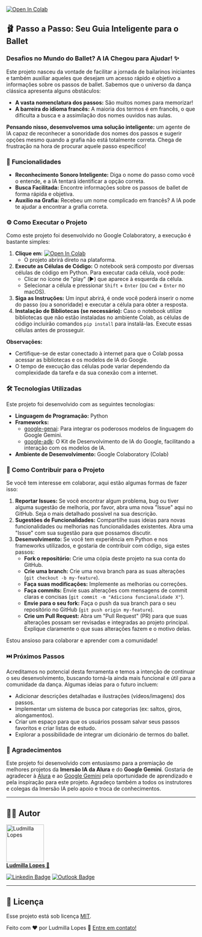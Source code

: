 [![Open In Colab](https://colab.research.google.com/assets/colab-badge.svg)](https://colab.research.google.com/github/ludmillalopes/AgentesIA_passos_de_ballet/blob/main/Passos_de_Ballet.ipynb)


## 🩰 Passo a Passo: Seu Guia Inteligente para o Ballet

[](https://cursos.alura.com.br/imersoes)
[](https://ai.google.dev/)

### Desafios no Mundo do Ballet? A IA Chegou para Ajudar\! ✨

Este projeto nasceu da vontade de facilitar a jornada de bailarinos iniciantes e também auxiliar aqueles que desejam um acesso rápido e objetivo a informações sobre os passos de ballet. Sabemos que o universo da dança clássica apresenta alguns obstáculos:

  * **A vasta nomenclatura dos passos:** São muitos nomes para memorizar\!
  * **A barreira do idioma francês:** A maioria dos termos é em francês, o que dificulta a busca e a assimilação dos nomes ouvidos nas aulas.

**Pensando nisso, desenvolvemos uma solução inteligente:** um agente de IA capaz de reconhecer a sonoridade dos nomes dos passos e sugerir opções mesmo quando a grafia não está totalmente correta. Chega de frustração na hora de procurar aquele passo específico\!

### 🚀 Funcionalidades

  * **Reconhecimento Sonoro Inteligente:** Diga o nome do passo como você o entende, e a IA tentará identificar a opção correta.
  * **Busca Facilitada:** Encontre informações sobre os passos de ballet de forma rápida e objetiva.
  * **Auxílio na Grafia:** Recebeu um nome complicado em francês? A IA pode te ajudar a encontrar a grafia correta.

### ⚙️ Como Executar o Projeto

Como este projeto foi desenvolvido no Google Colaboratory, a execução é bastante simples:

1.  **Clique em:** [![Open In Colab](https://colab.research.google.com/assets/colab-badge.svg)](https://colab.research.google.com/github/ludmillalopes/AgentesIA_passos_de_ballet/blob/main/Passos_de_Ballet.ipynb)
     * O projeto abrirá direto na plataforma.
3.  **Execute as Células de Código:** O notebook será composto por diversas células de código em Python. Para executar cada célula, você pode:
    * Clicar no ícone de "play" (▶️) que aparece à esquerda da célula.
    * Selecionar a célula e pressionar `Shift` + `Enter` (ou `Cmd` + `Enter` no macOS).
4.  **Siga as Instruções:** Um input abrirá, é onde você poderá inserir o nome do passo (ou a sonoridade) e executar a célula para obter a resposta.
5.  **Instalação de Bibliotecas (se necessário):** Caso o notebook utilize bibliotecas que não estão instaladas no ambiente Colab, as células de código incluirão comandos `pip install` para instalá-las. Execute essas células antes de prosseguir.

**Observações:**

* Certifique-se de estar conectado à internet para que o Colab possa acessar as bibliotecas e os modelos de IA do Google.
* O tempo de execução das células pode variar dependendo da complexidade da tarefa e da sua conexão com a internet.

### 🛠️ Tecnologias Utilizadas

Este projeto foi desenvolvido com as seguintes tecnologias:

  * **Linguagem de Programação:** Python
  * **Frameworks:**
      * [google-genai](https://ai.google.dev/): Para integrar os poderosos modelos de linguagem do Google Gemini.
      * [google-adk](https://google.github.io/adk-docs/): O Kit de Desenvolvimento de IA do Google, facilitando a interação com os modelos de IA.
  * **Ambiente de Desenvolvimento:** Google Colaboratory (Colab)

### 🤝 Como Contribuir para o Projeto

Se você tem interesse em colaborar, aqui estão algumas formas de fazer isso:

1.  **Reportar Issues:** Se você encontrar algum problema, bug ou tiver alguma sugestão de melhoria, por favor, abra uma nova "Issue" aqui no GitHub. Seja o mais detalhado possível na sua descrição.
2.  **Sugestões de Funcionalidades:** Compartilhe suas ideias para novas funcionalidades ou melhorias nas funcionalidades existentes. Abra uma "Issue" com sua sugestão para que possamos discutir.
3.  **Desenvolvimento:** Se você tem experiência em Python e nos frameworks utilizados, e gostaria de contribuir com código, siga estes passos:
    * **Fork o repositório:** Crie uma cópia deste projeto na sua conta do GitHub.
    * **Crie uma branch:** Crie uma nova branch para as suas alterações (`git checkout -b my-feature`).
    * **Faça suas modificações:** Implemente as melhorias ou correções.
    * **Faça commits:** Envie suas alterações com mensagens de commit claras e concisas (`git commit -m "Adiciona funcionalidade X"`).
    * **Envie para o seu fork:** Faça o push da sua branch para o seu repositório no GitHub (`git push origin my-feature`).
    * **Crie um Pull Request:** Abra um "Pull Request" (PR) para que suas alterações possam ser revisadas e integradas ao projeto principal. Explique claramente o que suas alterações fazem e o motivo delas.

Estou ansioso para colaborar e aprender com a comunidade\!

### ⏭️ Próximos Passos

Acreditamos no potencial desta ferramenta e temos a intenção de continuar o seu desenvolvimento, buscando torná-la ainda mais funcional e útil para a comunidade da dança. Algumas ideias para o futuro incluem:

  * Adicionar descrições detalhadas e ilustrações (vídeos/imagens) dos passos.
  * Implementar um sistema de busca por categorias (ex: saltos, giros, alongamentos).
  * Criar um espaço para que os usuários possam salvar seus passos favoritos e criar listas de estudo.
  * Explorar a possibilidade de integrar um dicionário de termos do ballet.

### 🙏 Agradecimentos

Este projeto foi desenvolvido com entusiasmo para a premiação de melhores projetos da **Imersão IA da Alura** e do **Google Gemini**.
Gostaria de agradecer à [Alura](https://www.alura.com.br/) e ao [Google Gemini](https://ai.google.dev/) pela oportunidade de aprendizado e pela inspiração para este projeto. Agradeço também a todos os instrutores e colegas da Imersão IA pelo apoio e troca de conhecimentos.




---

## 👩‍💻 Autor

<a href="https://github.com/ludmillalopes">
  <img
    border-radius="50"
    width="100"
    alt="Ludmilla Lopes"
    src="https://unavatar.io/github/ludmillalopes"
  >
 <br />
 <b>Ludmilla Lopes 🚀</b>
</a>

[![Linkedin Badge](https://img.shields.io/badge/-Ludmilla%20Lopes-%230A66C2?style=flat-square&logo=Linkedin&logoColor=white&link=https://www.linkedin.com/in/ludmillalopes/)](https://www.linkedin.com/in/ludmillalopes/) 
[![Outlook Badge](https://img.shields.io/badge/-ludmilla.lopes%40hotmail.com-%230078D4?style=flat-square&logo=microsoftoutlook&logoColor=white&link=mailto:ludmilla.lopes@hotmail.com)](mailto:ludmilla.lopes@hotmail.com)



---

## 📝 Licença

Esse projeto está sob licença [MIT](https://github.com/ludmillalopes/wildbeast/blob/add-license-1/LICENSE).

Feito com ❤️ por Ludmilla Lopes 👋 [Entre em contato!](https://www.linkedin.com/in/ludmillalopes/)
